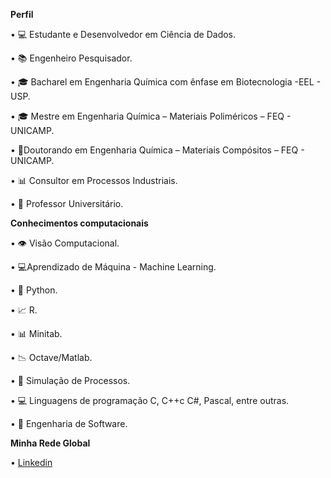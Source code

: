 **Perfil**

•	💻 Estudante e Desenvolvedor em Ciência de Dados.

•	📚 Engenheiro Pesquisador.

•	🎓 Bacharel em Engenharia Química com ênfase em Biotecnologia -EEL - USP.

•	🎓 Mestre em Engenharia Química – Materiais Poliméricos – FEQ - UNICAMP.

•	 📝Doutorando em Engenharia Química – Materiais Compósitos – FEQ - UNICAMP.

•	📊 Consultor em Processos Industriais.

•	🤵 Professor Universitário.


**Conhecimentos computacionais**

•	👁 Visão Computacional.

•	💻Aprendizado de Máquina - Machine Learning.

•	🐍 Python.

•	📈 R.

•	📊 Minitab.

•	📉 Octave/Matlab.

• 📲 Simulação de Processos.

•	💻 Linguagens de programação C, C++c C#, Pascal, entre outras.

•	💾 Engenharia de Software.


**Minha Rede Global**

•	[Linkedin](http://www.linkedin.com/in/jorgeribeirow/)


